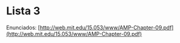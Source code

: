 # Lista 3

Enunciados: [http://web.mit.edu/15.053/www/AMP-Chapter-09.pdf](http://web.mit.edu/15.053/www/AMP-Chapter-09.pdf)
